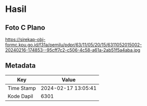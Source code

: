 # Hasil

## Foto C Plano

https://sirekap-obj-formc.kpu.go.id/f31a/pemilu/pdpr/63/11/05/20/15/6311052015002-20240216-174853--95cff7c2-c506-4c58-a61a-2ab51f5a4aba.jpg


## Metadata

| Key        | Value               |
| ---------- | ------------------- |
| Time Stamp | 2024-02-17 13:05:41 |
| Kode Dapil | 6301                |



